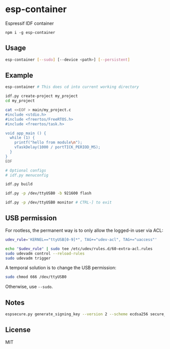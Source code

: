 # esp-container

Espressif IDF container

```
npm i -g esp-container
```

## Usage

```sh
esp-container [--sudo] [--device <path>] [--persistent]
```

## Example

```sh
esp-container # This does cd into current working directory

idf.py create-project my_project
cd my_project

cat <<EOF > main/my_project.c
#include <stdio.h>
#include <freertos/FreeRTOS.h>
#include <freertos/task.h>

void app_main () {
  while (1) {
    printf("hello from module\n");
    vTaskDelay(1000 / portTICK_PERIOD_MS);
  }
}
EOF

# Optional configs
# idf.py menuconfig

idf.py build

idf.py -p /dev/ttyUSB0 -b 921600 flash

idf.py -p /dev/ttyUSB0 monitor # CTRL-] to exit
```

## USB permission

For rootless, the permanent way is to only allow the logged-in user via ACL:

```sh
udev_rule='KERNEL=="ttyUSB[0-9]*", TAG+="udev-acl", TAG+="uaccess"'

echo "$udev_rule" | sudo tee /etc/udev/rules.d/60-extra-acl.rules
sudo udevadm control --reload-rules
sudo udevadm trigger
```

A temporal solution is to change the USB permission:

```sh
sudo chmod 666 /dev/ttyUSB0
```

Otherwise, use `--sudo`.

## Notes

```sh
espsecure.py generate_signing_key --version 2 --scheme ecdsa256 secure_boot_signing_key.pem
```

## License

MIT
